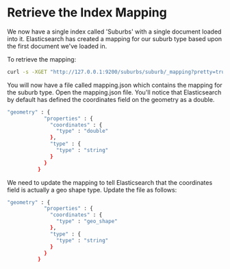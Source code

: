 # Retrieve the Index Mapping

We now have a single index called 'Suburbs' with a single document loaded into it. Elasticsearch has created a mapping for our suburb type based upon the first document we've loaded in.

To retrieve the mapping:

```bash
curl -s -XGET "http://127.0.0.1:9200/suburbs/suburb/_mapping?pretty=true" > mapping.json
```
You will now have a file called mapping.json which contains the mapping for the suburb type. Open the mapping.json file. You'll notice that Elasticsearch by default has defined the coordinates field on the geometry as a double.

```bash
"geometry" : {
            "properties" : {
              "coordinates" : {
                "type" : "double"
              },
              "type" : {
                "type" : "string"
              }
            }
          }
```
We need to update the mapping to tell Elasticsearch that the coordinates field is actually a geo shape type. Update the file as follows:

```bash
"geometry" : {
            "properties" : {
              "coordinates" : {
                "type" : "geo_shape"
              },
              "type" : {
                "type" : "string"
              }
            }
          }
```

